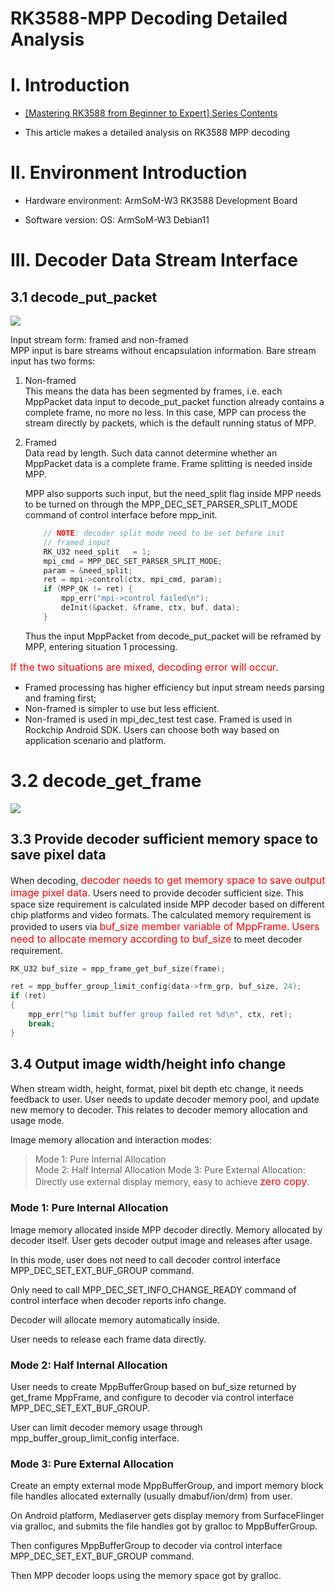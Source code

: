 # RK3588-MPP Decoding Detailed Analysis

# I. Introduction

- [[Mastering RK3588 from Beginner to Expert] Series Contents](https://blog.csdn.net/nb124667390/article/details/130725546)

- This article makes a detailed analysis on RK3588 MPP decoding

# II. Environment Introduction

- Hardware environment: 
  ArmSoM-W3 RK3588 Development Board

- Software version:
  OS: ArmSoM-W3 Debian11

# III. Decoder Data Stream Interface
## 3.1 decode_put_packet
![](C:\Users\cherr\Desktop\编码1.png)

Input stream form: framed and non-framed  
MPP input is bare streams without encapsulation information. Bare stream input has two forms:  

1. Non-framed  
    This means the data has been segmented by frames, i.e. each MppPacket data input to decode_put_packet function already contains a complete frame, no more no less. In this case, MPP can process the stream directly by packets, which is the default running status of MPP.

2. Framed  
    Data read by length. Such data cannot determine whether an MppPacket data is a complete frame. Frame splitting is needed inside MPP. 

    MPP also supports such input, but the need_split flag inside MPP needs to be turned on through the MPP_DEC_SET_PARSER_SPLIT_MODE command of control interface before mpp_init.

    ```cpp
    	// NOTE: decoder split mode need to be set before init
        // framed input 
        RK_U32 need_split   = 1;
        mpi_cmd = MPP_DEC_SET_PARSER_SPLIT_MODE;
        param = &need_split;
        ret = mpi->control(ctx, mpi_cmd, param);
        if (MPP_OK != ret) {
            mpp_err("mpi->control failed\n");
            deInit(&packet, &frame, ctx, buf, data);
        }
    ```
    Thus the input MppPacket from decode_put_packet will be reframed by MPP, entering situation 1 processing.  

<font color="red" size="3">If the two situations are mixed, decoding error will occur.</font>

- Framed processing has higher efficiency but input stream needs parsing and framing first;
- Non-framed is simpler to use but less efficient.
- Non-framed is used in mpi_dec_test test case. Framed is used in Rockchip Android SDK. Users can choose both way based on application scenario and platform.



#  3.2 decode_get_frame 
![](C:\Users\cherr\Desktop\编码2.png)
## 3.3 Provide decoder sufficient memory space to save pixel data  
When decoding, <font color="red" size="3">decoder needs to get memory space to save output image pixel data.</font> Users need to provide decoder sufficient size. This space size requirement is calculated inside MPP decoder based on different chip platforms and video formats. The calculated memory requirement is provided to users via <font color="red" size="3">buf_size member variable of MppFrame</font>. <font color="red" size="3">Users need to allocate memory according to buf_size</font> to meet decoder requirement.

```cpp  
RK_U32 buf_size = mpp_frame_get_buf_size(frame); 

ret = mpp_buffer_group_limit_config(data->frm_grp, buf_size, 24);  
if (ret)  
{
    mpp_err("%p limit buffer group failed ret %d\n", ctx, ret);
    break;
}
```


## 3.4 Output image width/height info change 
When stream width, height, format, pixel bit depth etc change, it needs feedback to user. User needs to update decoder memory pool, and update new memory to decoder. This relates to decoder memory allocation and usage mode.

Image memory allocation and interaction modes:

> Mode 1: Pure Internal Allocation  
> Mode 2: Half Internal Allocation
> Mode 3: Pure External Allocation: Directly use external display memory, easy to achieve <font color="red" size="3">zero copy</font>.

### Mode 1: Pure Internal Allocation
Image memory allocated inside MPP decoder directly. Memory allocated by decoder itself. User gets decoder output image and releases after usage.  

In this mode, user does not need to call decoder control interface MPP_DEC_SET_EXT_BUF_GROUP command. 

Only need to call MPP_DEC_SET_INFO_CHANGE_READY command of control interface when decoder reports info change. 

Decoder will allocate memory automatically inside. 

User needs to release each frame data directly.

### Mode 2: Half Internal Allocation
User needs to create MppBufferGroup based on buf_size returned by get_frame MppFrame, and configure to decoder via control interface MPP_DEC_SET_EXT_BUF_GROUP. 

User can limit decoder memory usage through mpp_buffer_group_limit_config interface.  

### Mode 3: Pure External Allocation  
Create an empty external mode MppBufferGroup, and import memory block file handles allocated externally (usually dmabuf/ion/drm) from user. 

On Android platform, Mediaserver gets display memory from SurfaceFlinger via gralloc, and submits the file handles got by gralloc to MppBufferGroup.

Then configures MppBufferGroup to decoder via control interface MPP_DEC_SET_EXT_BUF_GROUP command. 

Then MPP decoder loops using the memory space got by gralloc.
